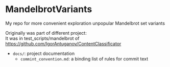 # MandelbrotVariants
My repo for more convenient exploration unpopular Mandelbrot set variants

Originally was part of different project:  
It was in test_scripts/mandelbrot of https://github.com/IgorAntuganov/ContentClassificator

- `docs/`: project documentation
  - `commint_convention.md`: a binding list of rules for commit text
